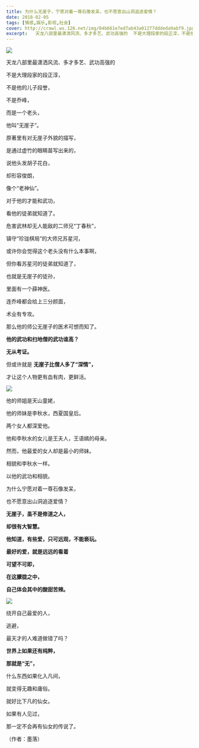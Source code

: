 ```yaml
---
title: 为什么无崖子，宁愿对着一尊石像发呆，也不愿意出山洞追逐爱情？
date: 2018-02-05
tags: [情感,娱乐,影视,社会]
cover: http://crawl.ws.126.net/img/04b661e7ed7ab43a01277dddeda9abf9.jpg
excerpt:   天龙八部里最潇洒风流、多才多艺、武功高强的  不是大理段家的段正淳，不是他的儿子段誉，
---
```

![](http://crawl.ws.126.net/img/04b661e7ed7ab43a01277dddeda9abf9.jpg)  

天龙八部里最潇洒风流、多才多艺、武功高强的  

不是大理段家的段正淳，

不是他的儿子段誉，

不是乔峰，

而是一个老头，

他叫“无崖子”。

原著里有对无崖子外貌的描写，

是通过虚竹的眼睛苗写出来的，

说他头发胡子花白，

却形容俊朗，

像个“老神仙”。

对于他的才能和武功，

看他的徒弟就知道了。

危害武林却无人能敌的二师兄“丁春秋”，

镇守“珍珑棋局”的大师兄苏星河，

或许你会觉得这个老头没有什么本事啊，

但你看苏星河的徒弟就知道了，

也就是无崖子的徒孙，

里面有一个薛神医。

连乔峰都会给上三分颜面，

术业有专攻。

那么他的师公无崖子的医术可想而知了。

**他的武功和扫地僧的武功谁高？**

**无从考证。**

但或许就是 **无崖子比僧人多了“深情”，**

才让这个人物更有血有肉，更鲜活。

![](http://crawl.ws.126.net/img/6f1f4850f8c08514da6a7d437b98edc2.jpg)  

他的师姐是天山童姥，  

他的师妹是李秋水，西夏国皇后。

两个女人都深爱他。

他和李秋水的女儿是王夫人，王语嫣的母亲。

然而，他最爱的女人却是最小的师妹。

相貌和李秋水一样。

以他的武功和相貌。

为什么宁愿对着一尊石像发呆，

也不愿意出山洞追逐爱情？

**无崖子，虽不是修道之人，**

**却很有大智慧。**

**他知道，有些爱，只可远观，不能亵玩。**

**最好的爱，就是远远的看着**

**可望不可即，**

**在这朦胧之中，**

**自己体会其中的酸甜苦辣。**

![](http://crawl.ws.126.net/img/2827236985931d6dd208d92b04b29127.jpg)  

绕开自己最爱的人，  

逃避，

最天才的人难道做错了吗？

**世界上如果还有纯粹，**

**那就是“无”，**

什么东西如果化入凡间，

就变得无趣和庸俗。

就好比下凡的仙女。

如果有人见过，

那一定不会再有仙女的传说了。

（作者：墨落）

